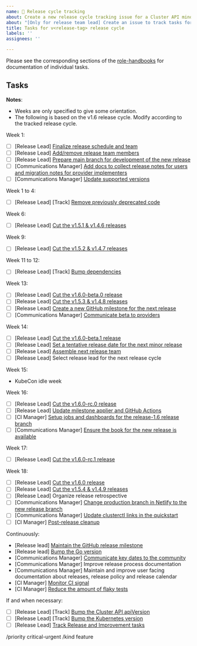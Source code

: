 ```yaml
---
name: 🚋 Release cycle tracking
about: Create a new release cycle tracking issue for a Cluster API minor release
about: "[Only for release team lead] Create an issue to track tasks for a Cluster API minor release."
title: Tasks for v<release-tag> release cycle
labels: ''
assignees: ''

---
```


Please see the corresponding sections of the [role-handbooks](https://github.com/kubernetes-sigs/cluster-api/tree/main/docs/release/role-handbooks) for documentation of individual tasks.  

## Tasks

**Notes**:
* Weeks are only specified to give some orientation.
* The following is based on the v1.6 release cycle. Modify according to the tracked release cycle.

Week 1:
* [ ] [Release Lead] [Finalize release schedule and team](https://github.com/kubernetes-sigs/cluster-api/tree/main/docs/release/role-handbooks/release-lead#finalize-release-schedule-and-team)
* [ ] [Release Lead] [Add/remove release team members](https://github.com/kubernetes-sigs/cluster-api/tree/main/docs/release/role-handbooks/release-lead#addremove-release-team-members)
* [ ] [Release Lead] [Prepare main branch for development of the new release](https://github.com/kubernetes-sigs/cluster-api/tree/main/docs/release/role-handbooks/release-lead#prepare-main-branch-for-development-of-the-new-release)
* [ ] [Communications Manager] [Add docs to collect release notes for users and migration notes for provider implementers](https://github.com/kubernetes-sigs/cluster-api/tree/main/docs/release/role-handbooks/communications#add-docs-to-collect-release-notes-for-users-and-migration-notes-for-provider-implementers)
* [ ] [Communications Manager] [Update supported versions](https://github.com/kubernetes-sigs/cluster-api/tree/main/docs/release/role-handbooks/communications#update-supported-versions)

Week 1 to 4:
* [ ] [Release Lead] [Track] [Remove previously deprecated code](https://github.com/kubernetes-sigs/cluster-api/tree/main/docs/release/role-handbooks/release-lead#track-remove-previously-deprecated-code)

Week 6:
* [ ] [Release Lead] [Cut the v1.5.1 & v1.4.6 releases](https://github.com/kubernetes-sigs/cluster-api/tree/main/docs/release/role-handbooks/release-lead#repeatedly-cut-a-release)

Week 9:
* [ ] [Release Lead] [Cut the v1.5.2 & v1.4.7 releases](https://github.com/kubernetes-sigs/cluster-api/tree/main/docs/release/role-handbooks/release-lead#repeatedly-cut-a-release)

Week 11 to 12:
* [ ] [Release Lead] [Track] [Bump dependencies](https://github.com/kubernetes-sigs/cluster-api/tree/main/docs/release/role-handbooks/release-lead#track-bump-dependencies)

Week 13:
* [ ] [Release Lead] [Cut the v1.6.0-beta.0 release](https://github.com/kubernetes-sigs/cluster-api/tree/main/docs/release/role-handbooks/release-lead#repeatedly-cut-a-release)
* [ ] [Release Lead] [Cut the v1.5.3 & v1.4.8 releases](https://github.com/kubernetes-sigs/cluster-api/tree/main/docs/release/role-handbooks/release-lead#repeatedly-cut-a-release)
* [ ] [Release Lead] [Create a new GitHub milestone for the next release](https://github.com/kubernetes-sigs/cluster-api/tree/main/docs/release/role-handbooks/release-lead#create-a-new-github-milestone-for-the-next-release)
* [ ] [Communications Manager] [Communicate beta to providers](https://github.com/kubernetes-sigs/cluster-api/tree/main/docs/release/role-handbooks/communications#communicate-beta-to-providerss)

Week 14:
* [ ] [Release Lead] [Cut the v1.6.0-beta.1 release](https://github.com/kubernetes-sigs/cluster-api/tree/main/docs/release/role-handbooks/release-lead#repeatedly-cut-a-release)
* [ ] [Release Lead] [Set a tentative release date for the next minor release](https://github.com/kubernetes-sigs/cluster-api/tree/main/docs/release/role-handbooks/release-lead#set-a-tentative-release-date-for-the-next-minor-release)
* [ ] [Release Lead] [Assemble next release team](https://github.com/kubernetes-sigs/cluster-api/tree/main/docs/release/role-handbooks/release-lead#set-a-tentative-release-date-for-the-next-minor-release)
* [ ] [Release Lead] Select release lead for the next release cycle

Week 15:

* KubeCon idle week

Week 16:
* [ ] [Release Lead] [Cut the v1.6.0-rc.0 release](https://github.com/kubernetes-sigs/cluster-api/tree/main/docs/release/role-handbooks/release-lead#repeatedly-cut-a-release)
* [ ] [Release Lead] [Update milestone applier and GitHub Actions](https://github.com/kubernetes-sigs/cluster-api/tree/main/docs/release/role-handbooks/release-lead#update-milestone-applier-and-github-actions)
* [ ] [CI Manager] [Setup jobs and dashboards for the release-1.6 release branch](https://github.com/kubernetes-sigs/cluster-api/tree/main/docs/release/role-handbooks/ci-signal#setup-jobs-and-dashboards-for-a-new-release-branch)
* [ ] [Communications Manager] [Ensure the book for the new release is available](https://github.com/kubernetes-sigs/cluster-api/tree/main/docs/release/role-handbooks/communications#ensure-the-book-for-the-new-release-is-available)

Week 17:
* [ ] [Release Lead] [Cut the v1.6.0-rc.1 release](https://github.com/kubernetes-sigs/cluster-api/tree/main/docs/release/role-handbooks/release-lead#repeatedly-cut-a-release)

Week 18:
* [ ] [Release Lead] [Cut the v1.6.0 release](https://github.com/kubernetes-sigs/cluster-api/tree/main/docs/release/role-handbooks/release-lead#repeatedly-cut-a-release)
* [ ] [Release Lead] [Cut the v1.5.4 & v1.4.9 releases](https://github.com/kubernetes-sigs/cluster-api/tree/main/docs/release/role-handbooks/release-lead#repeatedly-cut-a-release)
* [ ] [Release Lead] Organize release retrospective
* [ ] [Communications Manager] [Change production branch in Netlify to the new release branch](https://github.com/kubernetes-sigs/cluster-api/tree/main/docs/release/role-handbooks/communications#change-production-branch-in-netlify-to-the-new-release-branch)
* [ ] [Communications Manager] [Update clusterctl links in the quickstart](https://github.com/kubernetes-sigs/cluster-api/tree/main/docs/release/role-handbooks/communications#update-clusterctl-links-in-the-quickstart)
* [ ] [CI Manager] [Post-release cleanup](https://github.com/kubernetes-sigs/cluster-api/tree/main/docs/release/role-handbooks/ci-signal#post-release-cleanup)

Continuously:
* [Release lead] [Maintain the GitHub release milestone](https://github.com/kubernetes-sigs/cluster-api/tree/main/docs/release/role-handbooks/release-lead#continuously-maintain-the-github-release-milestone)
* [Release lead] [Bump the Go version](https://github.com/kubernetes-sigs/cluster-api/tree/main/docs/release/role-handbooks/release-lead#continuously-bump-the-go-version)
* [Communications Manager] [Communicate key dates to the community](https://github.com/kubernetes-sigs/cluster-api/tree/main/docs/release/role-handbooks/communications#continuously-communicate-key-dates-to-the-community)
* [Communications Manager] Improve release process documentation
* [Communications Manager] Maintain and improve user facing documentation about releases, release policy and release calendar
* [CI Manager] [Monitor CI signal](https://github.com/kubernetes-sigs/cluster-api/tree/main/docs/release/role-handbooks/ci-signal#continuously-monitor-ci-signal)
* [CI Manager] [Reduce the amount of flaky tests](https://github.com/kubernetes-sigs/cluster-api/tree/main/docs/release/role-handbooks/ci-signal#continuously-reduce-the-amount-of-flaky-tests)

If and when necessary:
* [ ] [Release Lead] [Track] [Bump the Cluster API apiVersion](https://github.com/kubernetes-sigs/cluster-api/tree/main/docs/release/role-handbooks/release-lead#optional-track-bump-the-cluster-api-apiversion)
* [ ] [Release Lead] [Track] [Bump the Kubernetes version](https://github.com/kubernetes-sigs/cluster-api/tree/main/docs/release/role-handbooks/release-lead#optional-track-bump-the-kubernetes-version)
* [ ] [Release Lead] [Track Release and Improvement tasks](https://github.com/kubernetes-sigs/cluster-api/tree/main/docs/release/role-handbooks/release-lead#optional-track-release-and-improvement-tasks)

/priority critical-urgent
/kind feature
